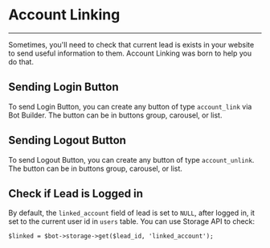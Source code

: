 # Account Linking
---
Sometimes, you'll need to check that current lead is exists in your website to send useful information to them. Account Linking was born to help you do that.

## Sending Login Button
To send Login Button, you can create any button of type `account_link` via Bot Builder. The button can be in buttons group, carousel, or list.

## Sending Logout Button
To send Logout Button, you can create any button of type `account_unlink`. The button can be in buttons group, carousel, or list.

## Check if Lead is Logged in
By default, the `linked_account` field of lead is set to `NULL`, after logged in, it set to the current user id in `users` table. You can use Storage API to check:

```
$linked = $bot->storage->get($lead_id, 'linked_account');
```